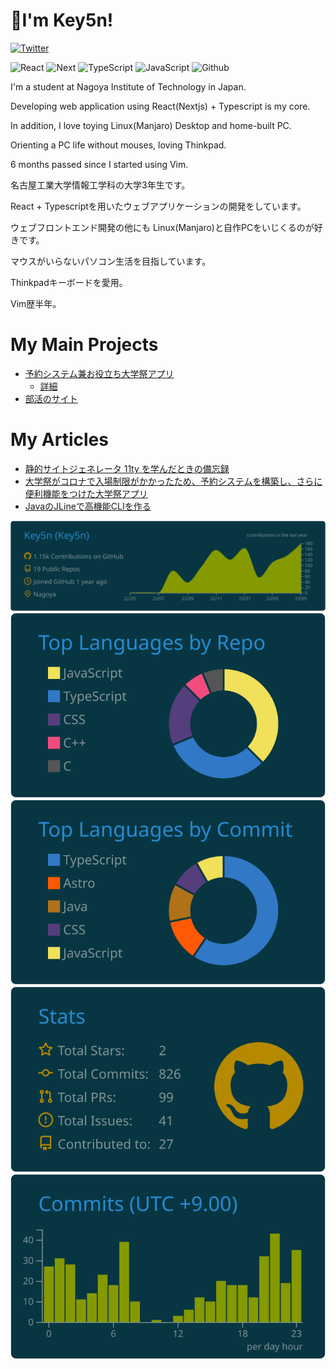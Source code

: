 # 👋I'm Key5n!
[![Twitter](https://img.shields.io/twitter/url/https/twitter.com/cloudposse.svg?style=social&label=Follow%20%40Key5n)](https://twitter.com/Key5n)

![React](https://shields.io/badge/react-black?logo=react&style=for-the-badge)
![Next](https://img.shields.io/badge/NEXTJS-cccccc.svg?style=for-the-badge&logo=Next.js&logoColor=000000)
![TypeScript](https://shields.io/badge/TypeScript-3178C6?logo=TypeScript&logoColor=FFF&style=for-the-badge)
![JavaScript](https://img.shields.io/badge/javascript-%23323330.svg?style=for-the-badge&logo=javascript&logoColor=%23F7DF1E)
![Github](https://img.shields.io/badge/Github-cccccc.svg?style=for-the-badge&logo=Github&logoColor=181717)

I'm a student at Nagoya Institute of Technology in Japan.  

Developing web application using React(Nextjs) + Typescript is my core.

In addition, I love toying Linux(Manjaro) Desktop and home-built PC.

Orienting a PC life without mouses, loving Thinkpad.

6 months passed since I started using Vim.

名古屋工業大学情報工学科の大学3年生です。

React + Typescriptを用いたウェブアプリケーションの開発をしています。

ウェブフロントエンド開発の他にも Linux(Manjaro)と自作PCをいじくるのが好きです。

マウスがいらないパソコン生活を目指しています。

Thinkpadキーボードを愛用。

Vim歴半年。

# My Main Projects
- [予約システム兼お役立ち大学祭アプリ](https://github.com/key5n/koudaisai-app-for-web)
    - [詳細](https://note.com/key5n/n/ne7aef0d2e98f)
- [部活のサイト](https://c0de-web.club.nitech.ac.jp/)

# My Articles
- [静的サイトジェネレータ 11ty を学んだときの備忘録](https://zenn.dev/key5n/articles/811c071918e0ae)
- [大学祭がコロナで入場制限がかかったため、予約システムを構築し、さらに便利機能をつけた大学祭アプリ](https://note.com/key5n/n/ne7aef0d2e98f)
- [JavaのJLineで高機能CLIを作る](https://zenn.dev/key5n/articles/43b23a5eb69be2)

[![](https://raw.githubusercontent.com/Key5n/Key5n/main/profile-summary-card-output/solarized_dark/0-profile-details.svg)](https://github.com/vn7n24fzkq/github-profile-summary-cards)
[![](https://raw.githubusercontent.com/Key5n/Key5n/main/profile-summary-card-output/solarized_dark/1-repos-per-language.svg)](https://github.com/vn7n24fzkq/github-profile-summary-cards) [![](https://raw.githubusercontent.com/Key5n/Key5n/main/profile-summary-card-output/solarized_dark/2-most-commit-language.svg)](https://github.com/vn7n24fzkq/github-profile-summary-cards)
[![](https://raw.githubusercontent.com/Key5n/Key5n/main/profile-summary-card-output/solarized_dark/3-stats.svg)](https://github.com/vn7n24fzkq/github-profile-summary-cards) [![](https://raw.githubusercontent.com/Key5n/Key5n/main/profile-summary-card-output/solarized_dark/4-productive-time.svg)](https://github.com/vn7n24fzkq/github-profile-summary-cards)
